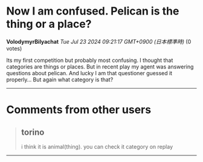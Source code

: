 # Now I am confused. Pelican is the thing or a place?

**VolodymyrBilyachat** *Tue Jul 23 2024 09:21:17 GMT+0900 (日本標準時)* (0 votes)

Its my first competition but probably most confusing. I thought that categories are things or places. But in recent play my agent was answering questions about pelican. And lucky I am that questioner guessed it properly… But again what category is that?



---

 # Comments from other users

> ## torino
> 
> i think it is animal(thing). you can check it category on replay
> 
> 
> 


---

